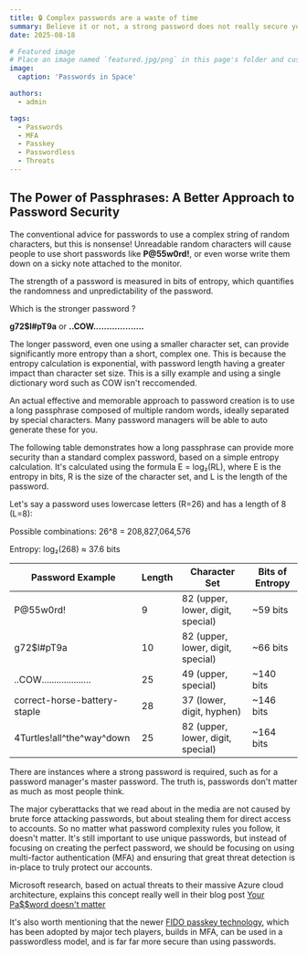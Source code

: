 ```yaml
---
title: 🔒 Complex passwords are a waste of time
summary: Believe it or not, a strong password does not really secure your online accounts
date: 2025-08-18

# Featured image
# Place an image named `featured.jpg/png` in this page's folder and customize its options here.
image:
  caption: 'Passwords in Space'

authors:
  - admin

tags:
  - Passwords
  - MFA
  - Passkey
  - Passwordless
  - Threats
---
```


## The Power of Passphrases: A Better Approach to Password Security
The conventional advice for passwords to use a complex string of random characters, but this is nonsense! Unreadable random characters will cause people to use short passwords like **P@55w0rd!**, or even worse write them down on a sicky note attached to the monitor.

The strength of a password is measured in bits of entropy, which quantifies the randomness and unpredictability of the password.

Which is the stronger password ?

**g72$l#pT9a** or **..COW...................**

The longer password, even one using a smaller character set, can provide significantly more entropy than a short, complex one. This is because the entropy calculation is exponential, with password length having a greater impact than character set size.  This is a silly example and using a single dictionary word such as COW isn't reccomended.

An actual effective and memorable approach to password creation is to use a long passphrase composed of multiple random words, ideally separated by special characters.  Many password managers will be able to auto generate these for you.

The following table demonstrates how a long passphrase can provide more security than a standard complex password, based on a simple entropy calculation.  It's calculated using the formula E = log₂(RL), where E is the entropy in bits, R is the size of the character set, and L is the length of the password.

Let's say a password uses lowercase letters (R=26) and has a length of 8 (L=8):

Possible combinations: 26^8 = 208,827,064,576

Entropy: log₂(268) ≈ 37.6 bits


|Password Example              | Length | Character Set                     | Bits of Entropy |
| ------------------------     | ------ | ------------                      | --------------- |
| P@55w0rd!                    | 9      | 82 (upper, lower, digit, special) | ~59 bits  |
| g72$l#pT9a                   | 10     | 82 (upper, lower, digit, special) | ~66 bits  |
| ..COW....................    | 25     | 49 (upper, special)               | ~140 bits |
| correct-horse-battery-staple | 28     | 37 (lower, digit, hyphen)         | ~146 bits |
| 4Turtles!all\^the\^way\^down | 25     | 82 (upper, lower, digit, special) | ~164 bits |

There are instances where a strong password is required, such as for a password manager's master password. The truth is, passwords don't matter as much as most people think.

The major cyberattacks that we read about in the media are not caused by brute force attacking passwords, but about stealing them for direct access to accounts. So no matter what password complexity rules you follow, it doesn't matter. It's still important to use unique passwords, but instead of focusing on creating the perfect password, we should be focusing on using multi-factor authentication (MFA) and ensuring that great threat detection is in-place to truly protect our accounts.

Microsoft research, based on actual threats to their massive Azure cloud architecture, explains this concept really well in their blog post [Your Pa$$word doesn't matter](https://techcommunity.microsoft.com/blog/microsoft-entra-blog/your-paword-doesnt-matter/731984)

It's also worth mentioning that the newer [FIDO passkey technology](https://fidoalliance.org/passkeys/), which has been adopted by major tech players, builds in MFA, can be used in a passwordless model, and is far far more secure than using passwords.
